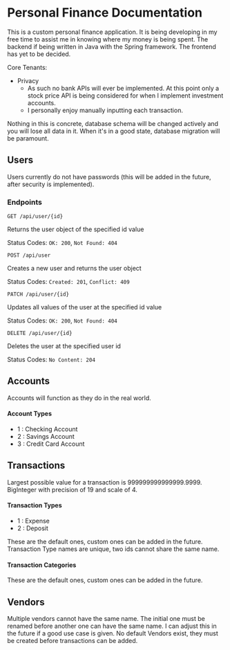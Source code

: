 # Personal Finance Documentation

This is a custom personal finance application. It is being developing in my free time to assist me in knowing where my money is being spent.
The backend if being written in Java with the Spring framework. The frontend has yet to be decided.

Core Tenants:

- Privacy
  - As such no bank APIs will ever be implemented. At this point only a stock price API is being considered for when I implement investment accounts.
  - I personally enjoy manually inputting each transaction.


Nothing in this is concrete, database schema will be changed actively and you will lose all data in it. When it's in a good state, database migration will be paramount.

## Users

Users currently do not have passwords (this will be added in the future, after security is implemented).

### Endpoints

`GET /api/user/{id}`

Returns the user object of the specified id value

Status Codes: `OK: 200`, `Not Found: 404`

`POST /api/user`

Creates a new user and returns the user object

Status Codes: `Created: 201`, `Conflict: 409`

`PATCH /api/user/{id}`

Updates all values of the user at the specified id value

Status Codes: `OK: 200`, `Not Found: 404`

`DELETE /api/user/{id}`

Deletes the user at the specified user id

Status Codes: `No Content: 204`

## Accounts

Accounts will function as they do in the real world.

#### Account Types
- 1 : Checking Account
- 2 : Savings Account
- 3 : Credit Card Account

## Transactions

Largest possible value for a transaction is 999999999999999.9999. BigInteger with precision of 19 and scale of 4.

#### Transaction Types
- 1 : Expense
- 2 : Deposit

These are the default ones, custom ones can be added in the future. Transaction Type names are unique, two ids cannot
share the same name.

#### Transaction Categories

These are the default ones, custom ones can be added in the future.

## Vendors

Multiple vendors cannot have the same name. The initial one must be renamed before another one can have the same name. I can adjust this in the future if a good use case is given.
No default Vendors exist, they must be created before transactions can be added.